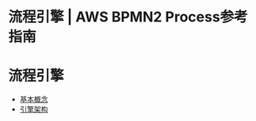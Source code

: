# 流程引擎 | AWS BPMN2 Process参考指南

# 流程引擎

  * [基本概念](<basic_engine_concepts.html>)
  * [引擎架构](<architecture.html>)